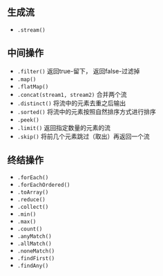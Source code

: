## 生成流

- `.stream()`



## 中间操作
- `.filter()` 返回true-留下， 返回false-过滤掉
- `.map()` 
- `.flatMap()`
- `.concat(stream1, stream2)` 合并两个流  
- `.distinct()` 将流中的元素去重之后输出
- `.sorted()` 将流中的元素按照自然排序方式进行排序
- `.peek()`
- `.limit()` 返回指定数量的元素的流
- `.skip()` 将前几个元素跳过（取出）再返回一个流



## 终结操作

- `.forEach()`
- `.forEachOrdered()`
- `.toArray()`
- `.reduce()`
- `.collect()`
- `.min()`
- `.max()`
- `.count()`
- `.anyMatch()`
- `.allMatch()`
- `.noneMatch()`
- `.findFirst()`
- `.findAny()`